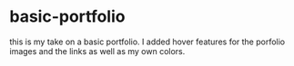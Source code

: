 # basic-portfolio
this is my take on a basic portfolio. I added hover features for the porfolio images and the links as well as my own colors. 
